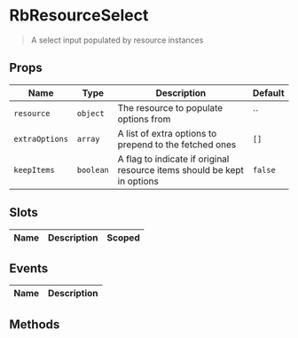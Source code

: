 # RbResourceSelect

> A select input populated by resource instances

## Props

| Name | Type | Description | Default |
| ---- | ---- | ----------- | ------- |
| `resource` | `object` | The resource to populate options from | `` |
| `extraOptions` | `array` | A list of extra options to prepend to the fetched ones | `[]` |
| `keepItems` | `boolean` | A flag to indicate if original resource items should be kept in options | `false` |

## Slots

| Name | Description | Scoped |
| ---- | ----------- | ------ |

## Events

| Name | Description |
| ---- | ----------- |

## Methods
